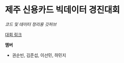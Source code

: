 # 제주 신용카드 빅데이터 경진대회

*코드 및 데이터 정리용 깃허브*

[대회 링크](https://dacon.io/competitions/official/235615/overview/)

**멤버**

- 권순빈, 김준섭, 이선민, 하민지
